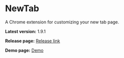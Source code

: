 # NewTab
A Chrome extension for customizing your new tab page.


**Latest version:** 1.9.1

**Release page:** [Release link](https://github.com/StanNL/NewTab/releases/tag/v1.9.1)

**Demo page:** [Demo](https://stannl.github.io/NewTab/DemoPage/Main.html)